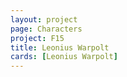 ```yaml
---
layout: project
page: Characters
project: F15
title: Leonius Warpolt
cards: [Leonius Warpolt]
---
```

